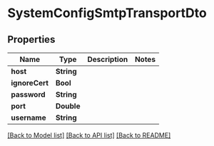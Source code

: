 # SystemConfigSmtpTransportDto

## Properties
Name | Type | Description | Notes
------------ | ------------- | ------------- | -------------
**host** | **String** |  | 
**ignoreCert** | **Bool** |  | 
**password** | **String** |  | 
**port** | **Double** |  | 
**username** | **String** |  | 

[[Back to Model list]](../README.md#documentation-for-models) [[Back to API list]](../README.md#documentation-for-api-endpoints) [[Back to README]](../README.md)



